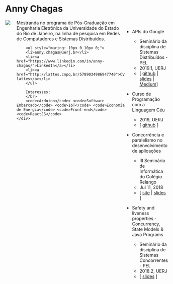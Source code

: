 # Anny Chagas

<div style="display: flex; flex-direction: row;">
    <div style="margin-right:20px;">
        <img src="https://avatars2.githubusercontent.com/u/17753656?s=460&v=4"/>
    </div>
    <div>
        Mestranda no programa de Pós-Graduação em Engenharia Eletrônica da Universidade do Estado do Rio de Janeiro, na linha de pesquisa em Redes de Computadores e Sistemas Distribuídos.
        
        <ul style="maring: 10px 0 10px 0;">
        <li>anny.chagas@uerj.br</li>
        <li><a href="https://www.linkedin.com/in/anny-chagas/">LinkedIn</a></li>
        <li><a href="http://lattes.cnpq.br/5789034986947740">CV lattes</a></li>
        </ul>
       
        Interesses:
        </br>
        <code>Arduino</code> <code>Software Embarcado</code> <code>IoT</code> <code>Economia de Energia</code> <code>Front-end</code> <code>ReactJS</code>
    </div>
</div>

--------------------------------
- APIs do Google
  - Seminário da disciplina de Sistemas Distribuídos - PEL
  - 2019.1, UERJ
  - [ [github](https://github.com/AnnyCaroline/sd/tree/master/seminario) \| [slides](https://docs.google.com/presentation/d/1EQ9x9mH4yQfyzOjWqn9Ambo5TaUOcT94Y-DOWj6W3f8/edit?usp=sharing) \| [Medium](https://medium.com/@annycarolinegnr/using-google-vision-api-22d1fdb755d8?sk=65a801ccc670f8190ce0ccd589af8d27)]

- Curso de Programação com a Linguagem Céu
  - 2019, UERJ
  - [ [github](https://github.com/AnnyCaroline/ceu-curso) ]

- Concorrência e paralelismo no desenvolvimento de aplicações
  - III Seminário de Informática do Colégio Relango
  - Jul 11, 2018
  - [ [site](http://colegiorealengo.br/eventos/55-cr/eventos/eventos-2018/593-3_seminario_info.html) \| [slides](https://docs.google.com/presentation/d/1R9ILyFX71vsYd6m70kAjG7NUHVwM3v7utM4zUwogTQI/edit?usp=sharing) ]
  
- Safety and liveness properties - Concurrency, State Models & Java Programs
  - Seminário da disciplina de Sistemas Concorrentes - PEL
  - 2018.2, UERJ
  - [ [slides](https://docs.google.com/presentation/d/1bw1oEzp61Ofll9qB20mtmtWA5LNpMivMgArfWAaWfMo/edit?usp=sharing) ]
